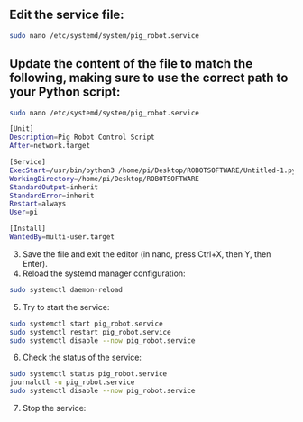 ## Edit the service file:

```bash {"id":"01J77N8YMK9JZR9WNEKXCWGDBB"}
sudo nano /etc/systemd/system/pig_robot.service

```

## Update the content of the file to match the following, making sure to use the correct path to your Python script:

```bash {"id":"01J77N8YMK9JZR9WNEKZZPT68M"}
sudo nano /etc/systemd/system/pig_robot.service

```

```bash {"id":"01J77N8YMK9JZR9WNEM21X381K"}
[Unit]
Description=Pig Robot Control Script
After=network.target

[Service]
ExecStart=/usr/bin/python3 /home/pi/Desktop/ROBOTSOFTWARE/Untitled-1.py
WorkingDirectory=/home/pi/Desktop/ROBOTSOFTWARE
StandardOutput=inherit
StandardError=inherit
Restart=always
User=pi

[Install]
WantedBy=multi-user.target

```

3. Save the file and exit the editor (in nano, press Ctrl+X, then Y, then Enter).
4. Reload the systemd manager configuration:

```bash {"id":"01J77N8YMK9JZR9WNEM3MZ8G6V"}
sudo systemctl daemon-reload

```

5. Try to start the service:

```bash {"id":"01J77N8YMK9JZR9WNEM6ZAKHTN"}
sudo systemctl start pig_robot.service
sudo systemctl restart pig_robot.service
sudo systemctl disable --now pig_robot.service
```

6. Check the status of the service:

```bash {"id":"01J77N8YMK9JZR9WNEM7XMHGT4"}
sudo systemctl status pig_robot.service
journalctl -u pig_robot.service
sudo systemctl disable --now pig_robot.service
```

7. Stop the service:
